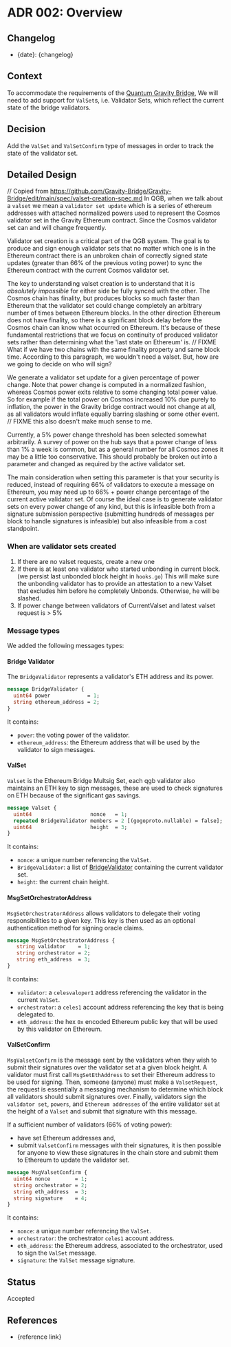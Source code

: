 # ADR 002: Overview

## Changelog

- {date}: {changelog}

## Context
To accommodate the requirements of the [Quantum Gravity Bridge](https://github.com/celestiaorg/quantum-gravity-bridge/blob/master/ethereum/solidity/src/QuantumGravityBridge.sol),
We will need to add support for `ValSet`s, i.e. Validator Sets, which reflect the current state of the bridge validators.

## Decision
Add the `ValSet` and `ValSetConfirm` type of messages in order to track the state of the validator set.

## Detailed Design
// Copied from https://github.com/Gravity-Bridge/Gravity-Bridge/edit/main/spec/valset-creation-spec.md
In QGB, when we talk about a `valset` we mean a `validator set update` which is a series of ethereum addresses with attached normalized powers used
to represent the Cosmos validator set in the Gravity Ethereum contract. Since the Cosmos validator set can and will change frequently.

Validator set creation is a critical part of the QGB system. The goal is to produce and sign enough validator sets that no matter which one is in
the Ethereum contract there is an unbroken chain of correctly signed state updates (greater than 66% of the previous voting power) to sync the Ethereum
contract with the current Cosmos validator set.

The key to understanding valset creation is to understand that it is _absolutely impossible_ for either side be fully synced with the other. The Cosmos chain has
finality, but produces blocks so much faster than Ethereum that the validator set could change completely an arbitrary number of times between Ethereum blocks.
In the other direction Ethereum does not have finality, so there is a significant block delay before the Cosmos chain can know what occurred on Ethereum.
It's because of these fundamental restrictions that we focus on continuity of produced validator sets rather than determining what the 'last state on Ethereum' is.
// FIXME What if we have two chains with the same finality property and same block time. According to this paragraph, we wouldn't need a valset. But, how are we going to decide on who will sign?

We generate a validator set update for a given percentage of power change. Note that power change is computed in a normalized fashion, whereas Cosmos power exits
relative to some changing total power value. So for example if the total power on Cosmos increased 10% due purely to inflation, the power in the Gravity bridge
contract would not change at all, as all validators would inflate equally barring slashing or some other event.
// FIXME this also doesn't make much sense to me.

Currently, a 5% power change threshold has been selected somewhat arbitrarily. A survey of power on the hub says that a power change of less than 1% a week is common,
but as a general number for all Cosmos zones it may be a little too conservative. This should probably be broken out into a parameter and changed
as required by the active validator set.

The main consideration when setting this parameter is that your security is reduced, instead of requiring 66% of validators to execute a message on Ethereum,
you may need up to 66% + power change percentage of the current active validator set.
Of course the ideal case is to generate validator sets on every power change of any kind, but this is infeasible both from a signature submission
perspective (submitting hundreds of messages per block to handle signatures is infeasible) but also infeasible from a cost standpoint.

### When are validator sets created

1. If there are no valset requests, create a new one
2. If there is at least one validator who started unbonding in current block. (we persist last unbonded block height in `hooks.go`)
   This will make sure the unbonding validator has to provide an attestation to a new Valset
   that excludes him before he completely Unbonds. Otherwise, he will be slashed.
3. If power change between validators of CurrentValset and latest valset request is > 5%

### Message types
We added the following messages types:

#### Bridge Validator
The `BridgeValidator` represents a validator's ETH address and its power.
```protobuf
message BridgeValidator {
  uint64 power            = 1;
  string ethereum_address = 2;
}
```
It contains:
- `power`: the voting power of the validator.
- `ethereum_address`: the Ethereum address that will be used by the validator to sign messages.

#### ValSet
`Valset` is the Ethereum Bridge Multsig Set, each qgb validator also maintains an ETH key
to sign messages, these are used to check signatures on ETH because of the significant gas savings.
```protobuf
message Valset {
  uint64                   nonce   = 1;
  repeated BridgeValidator members = 2 [(gogoproto.nullable) = false];
  uint64                   height  = 3;
}
```
It contains:
- `nonce`: a unique number referencing the `ValSet`.
- `BridgeValidator`: a list of [BridgeValidator](#Bridge-Validator) containing the current validator set.
- `height`: the current chain height.

#### MsgSetOrchestratorAddress
`MsgSetOrchestratorAddress` allows validators to delegate their voting responsibilities
to a given key. This key is then used as an optional authentication method for signing
oracle claims.
```protobuf
message MsgSetOrchestratorAddress {
   string validator    = 1;
   string orchestrator = 2;
   string eth_address  = 3;
}
```
It contains:
- `validator`: a `celesvaloper1` address referencing the validator in the current `ValSet`.
- `orchestrator`: a `celes1` account address referencing the key that is being delegated to.
- `eth_address`: the hex `0x` encoded Ethereum public key that will be used by this validator on Ethereum.

#### ValSetConfirm
`MsgValsetConfirm` is the message sent by the validators when they wish to submit their signatures
over the validator set at a given block height. A validator must first call `MsgSetEthAddress` to
set their Ethereum address to be used for signing.
Then, someone (anyone) must make a `ValsetRequest`, the request is essentially a messaging mechanism
to determine which block all validators  should submit signatures over. Finally, validators sign
the `validator set`, `powers`, and `Ethereum addresses` of the entire validator set at the height
of a `Valset` and submit that signature with this message.

If a sufficient number of validators (66% of voting power):
- have set Ethereum addresses and,
- submit `ValsetConfirm` messages with their signatures,
it is then possible for anyone to view these signatures in the chain store and submit them 
to Ethereum to update the validator set.
```protobuf
message MsgValsetConfirm {
  uint64 nonce        = 1;
  string orchestrator = 2;
  string eth_address  = 3;
  string signature    = 4;
}
```
It contains:
- `nonce`: a unique number referencing the `ValSet`.
- `orchestrator`: the orchestrator `celes1` account address.
- `eth_address`: the Ethereum address, associated to the orchestrator, used to sign the `ValSet` message.
- `signature`: the `ValSet` message signature.

## Status
Accepted

## References

- {reference link}
